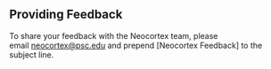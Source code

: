 ## Providing Feedback
To share your feedback with the Neocortex team, please email neocortex@psc.edu and prepend [Neocortex Feedback] to the subject line.


